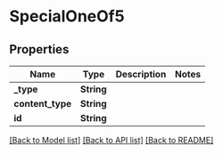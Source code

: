 # SpecialOneOf5

## Properties

Name | Type | Description | Notes
------------ | ------------- | ------------- | -------------
**_type** | **String** |  | 
**content_type** | **String** |  | 
**id** | **String** |  | 

[[Back to Model list]](../README.md#documentation-for-models) [[Back to API list]](../README.md#documentation-for-api-endpoints) [[Back to README]](../README.md)



